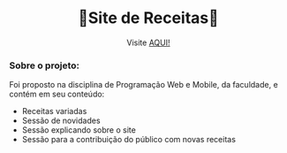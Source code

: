 <h1 align="center">🥧Site de Receitas🍰</h1>

<div align="center">
  Visite <a href="https://lugardereceitas.surge.sh/index.html">AQUI!</a>
</div>

### Sobre o projeto: 

Foi proposto na disciplina de Programação Web e Mobile, da faculdade, e contém em seu conteúdo:
- Receitas variadas
- Sessão de novidades
- Sessão explicando sobre o site
- Sessão para a contribuição do público com novas receitas

##



